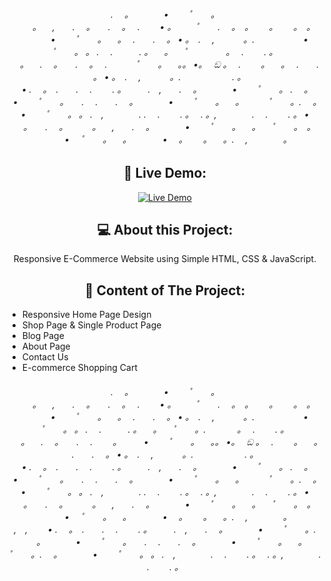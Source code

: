 <h6 align="center">. 　。　　　　•　 　ﾟ　　。<br>
　　。 　,　　. 　。　　. 　。　 .　　  •  。 　　ﾟ　　.
　。　。　 　。　 　。　。 　　　 •　 　ﾟ　　。 　。　 .　　. 　。
• 。　. 　,　　 　。. 　　　　 　•　 　ﾟ　　。 。 .　 .　　　.
。 　。 　ﾟ　　　 　。　 .　　 .  。<br>
　。 　.   　。　　. 　。　 .　　 　ﾟ　　。 　。。
•。　 ඞ 。　 . 　　。 　。　 .　　. 　。
• 。　. 　,　　 　。. 　　　　 　 .  。<br>
• .　 。　.　　.　 .　　 . 。　　　.　,　　. 　。　　　　•　 　ﾟ　　。
. 　。　　　　•　 　ﾟ　　。　　.　 .　　. 　。　　　　•　 　ﾟ　　。
  　。　　 　ﾟ　　。. 　。　　　　•　 　ﾟ　　。 。 .　,　　　　.
.　 .　　 . 。　 . 。,　　　　.　 .　　 . 。
• 　。　　. 　。　　　  。 　,　　. 　。　　　　•　 　ﾟ　　。
　。 　ﾟ　　。　。 　　　• 　ﾟ　　。 　。 　　　  •
  　。　 　。 　。. 　,　　　　。<br>

<h2 align="center">🎦 Live Demo:</h2>

<p align="center">
  <a href="https://sad-shayan.web.app"><img src="" alt="Live Demo"/></a>
</p>

<h2 align="center">💻 About this Project:</h2>

<p align="center">
  Responsive E-Commerce Website using Simple HTML, CSS & JavaScript.
</p>

<h2 align="center">📃 Content of The Project:</h2>

<ul>
  <li>Responsive Home Page Design</li>
  <li>Shop Page & Single Product Page</li>
  <li>Blog Page</li>
  <li>About Page</li>
  <li>Contact Us</li>
  <li>E-commerce Shopping Cart</li>
</ul>

<h6 align="center">. 　。　　　　•　 　ﾟ　　。<br>
　　。 　,　　. 　。　　. 　。　 .　　  •  。 　　ﾟ　　.
　。　。　 　。　 　。　。 　　　 •　 　ﾟ　　。 　。　 .　　. 　。
• 。　. 　,　　 　。. 　　　　 　•　 　ﾟ　　。 。 .　 .　　　.
。 　。 　ﾟ　　。. 　　 　。　 .　　 .  。<br>
　。 　. 　。　　.　 .　 　。  　　 •　 　ﾟ　　。 　。。
•。　 ඞ 。　 . 　　。 　。　 .　　. 　。
• 。　. 　,　　 　。. 　　　　 　 .  。<br>
• .　 。　.　　.　 .　　 . 。　　　.　,　　. 　。　　　　•　 　ﾟ　　。
. 　。　　　　•　 　ﾟ　　。　　.　 .　　. 　。　　　　•　 　ﾟ　　。
  　。　　 　ﾟ　　。. 　。　　　　•　 　ﾟ　　。 。 .　,　　　　.
.　 .　　 . 。　 . 。,　　　　.　 .　　 . 。
• 　。　　. 　。　　　  。 　,　　. 　。　　　　•　 　ﾟ　　。
　。 　ﾟ　　。　。 　　　• 　ﾟ　　。 　。 　　　  •
  　。　 　。 　。. 　,　　　　。<br>
,　,　　
• .　 。　.　　.　 .　　 . 。　　　.　,　　. 　。　　　　•　 　ﾟ　　。. 　。　　　　•　 　ﾟ　　。　　.　 .　　. 　。　　　　•　 　ﾟ　　。  　。　　 　ﾟ　　。. 　。　　　　•　 　ﾟ　　。 。 .　,　　　　.　 .　　 . 。　 . 。,　　　　.　 .　　 . 。</h6>
